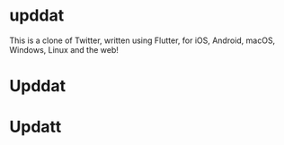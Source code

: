 # upddat

This is a clone of Twitter, written using Flutter, for iOS, Android, macOS, Windows, Linux and the web!
# Upddat
# Updatt
